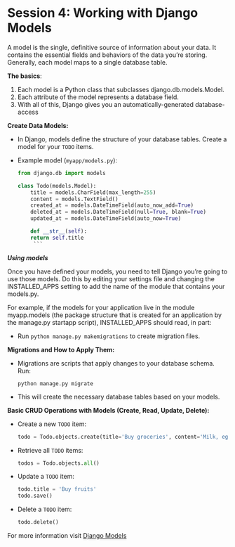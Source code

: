 # Session 4: Working with Django Models

A model is the single, definitive source of information about your data. It contains the essential fields and behaviors of the data you’re storing. Generally, each model maps to a single database table.

**The basics**:

1. Each model is a Python class that subclasses django.db.models.Model.
2. Each attribute of the model represents a database field.
3. With all of this, Django gives you an automatically-generated database-access

**Create Data Models:**

- In Django, models define the structure of your database tables. Create a model for your `TODO` items.
- Example model (`myapp/models.py`):

  ````python
  from django.db import models

  class Todo(models.Model):
      title = models.CharField(max_length=255)
      content = models.TextField()
      created_at = models.DateTimeField(auto_now_add=True)
      deleted_at = models.DateTimeField(null=True, blank=True)
      updated_at = models.DateTimeField(auto_now=True)

      def __str__(self):
      return self.title
       ```

  ````

**_Using models_**

Once you have defined your models, you need to tell Django you’re going to use those models. Do this by editing your settings file and changing the INSTALLED_APPS setting to add the name of the module that contains your models.py.

For example, if the models for your application live in the module myapp.models (the package structure that is created for an application by the manage.py startapp script), INSTALLED_APPS should read, in part:

- Run `python manage.py makemigrations` to create migration files.

**Migrations and How to Apply Them:**

- Migrations are scripts that apply changes to your database schema. Run:
  ```
  python manage.py migrate
  ```
- This will create the necessary database tables based on your models.

**Basic CRUD Operations with Models (Create, Read, Update, Delete):**

- Create a new `TODO` item:
  ```python
  todo = Todo.objects.create(title='Buy groceries', content='Milk, eggs, bread')
  ```
- Retrieve all `TODO` items:
  ```python
  todos = Todo.objects.all()
  ```
- Update a `TODO` item:
  ```python
  todo.title = 'Buy fruits'
  todo.save()
  ```
- Delete a `TODO` item:
  ```python
  todo.delete()
  ```

For more information visit [Django Models](https://docs.djangoproject.com/en/5.0/topics/db/models/)
